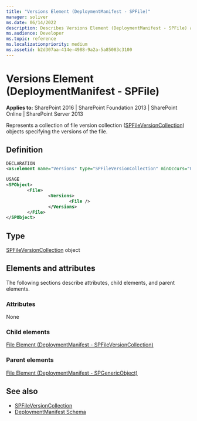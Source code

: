```yaml
---
title: "Versions Element (DeploymentManifest - SPFile)"
manager: soliver
ms.date: 06/14/2022
description: Describes Versions Element (DeploymentManifest - SPFile) and provides information on elements and attributes.
ms.audience: Developer
ms.topic: reference
ms.localizationpriority: medium
ms.assetid: b2d307aa-414e-4988-9a2a-5a85083c3100
---
```


# Versions Element (DeploymentManifest - SPFile)

**Applies to:** SharePoint 2016 | SharePoint Foundation 2013 | SharePoint Online | SharePoint Server 2013

Represents a collection of file version collection ([SPFileVersionCollection](https://msdn.microsoft.com/library/Microsoft.SharePoint.SPFileVersionCollection.aspx)) objects specifying the versions of the file.

## Definition

```XML
DECLARATION
<xs:element name="Versions" type="SPFileVersionCollection" minOccurs="0" maxOccurs="1" />

USAGE
<SPObject>
        <File>
                <Versions>
                        <File />
                </Versions>
        </File>
</SPObject>

```

## Type

[SPFileVersionCollection](https://msdn.microsoft.com/library/Microsoft.SharePoint.SPFileVersionCollection.aspx) object

## Elements and attributes

The following sections describe attributes, child elements, and parent elements.

### Attributes

None

### Child elements

[File Element (DeploymentManifest - SPFileVersionCollection)](file-element-deploymentmanifestspfileversioncollection.md)

### Parent elements

[File Element (DeploymentManifest - SPGenericObject)](file-element-deploymentmanifestspgenericobject.md)

## See also

- [SPFileVersionCollection](https://msdn.microsoft.com/library/Microsoft.SharePoint.SPFileVersionCollection.aspx)
- [DeploymentManifest Schema](deploymentmanifest-schema.md)
